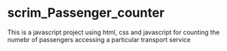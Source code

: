 # scrim_Passenger_counter
This is a javascript project using html, css and javascript for counting the numebr of passengers accessing a particular transport service
